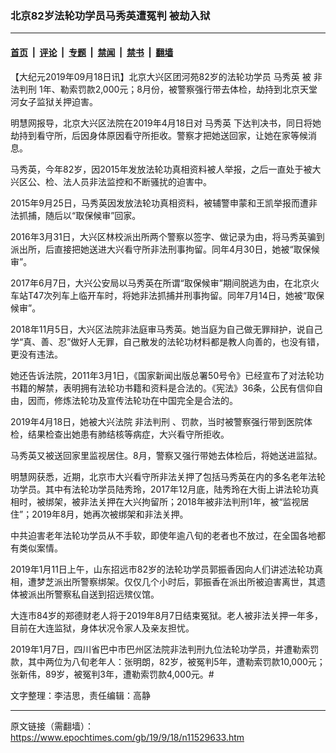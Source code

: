 ### 北京82岁法轮功学员马秀英遭冤判 被劫入狱

---

#### [首页](../../../..?n11529633) &nbsp;|&nbsp; [评论](../../../../../epoch-comment?n11529633) &nbsp;|&nbsp; [专题](../../../../../epoch-special?n11529633) &nbsp;|&nbsp; [禁闻](../../../../../epoch-news?n11529633) &nbsp;|&nbsp; [禁书](../../../../../books?n11529633) &nbsp;|&nbsp; [翻墙](https://github.com/gfw-breaker/nogfw/blob/master/README.md?n11529633)


<div class="post_content" id="artbody" itemprop="articleBody">
 <!-- article content begin -->
 <p>
  【大纪元2019年09月18日讯】北京大兴区团河苑82岁的法轮功学员
  <ok href="https://www.epochtimes.com/gb/tag/%E9%A9%AC%E7%A7%80%E8%8B%B1.html">
   马秀英
  </ok>
  被
  <ok href="https://www.epochtimes.com/gb/tag/%E9%9D%9E%E6%B3%95%E5%88%A4%E5%88%91.html">
   非法判刑
  </ok>
  1年、勒索罚款2,000元；8月份，被警察强行带去体检，劫持到北京天堂河女子监狱关押迫害。
 </p>
 <p>
  明慧网报导，北京大兴区法院在2019年4月18日对
  <ok href="https://www.epochtimes.com/gb/tag/%E9%A9%AC%E7%A7%80%E8%8B%B1.html">
   马秀英
  </ok>
  下达判决书，同日将她劫持到看守所，后因身体原因看守所拒收。警察才把她送回家，让她在家等候消息。
 </p>
 <p>
  马秀英，今年82岁，因2015年发放法轮功真相资料被人举报，之后一直处于被大兴区公、检、法人员非法监控和不断骚扰的迫害中。
 </p>
 <p>
  2015年9月25日，马秀英因发放法轮功真相资料，被辅警申蒙和王凯举报而遭非法抓捕，随后以“取保候审”回家。
 </p>
 <p>
  2016年3月31日，大兴区林校派出所两个警察以签字、做记录为由，将马秀英骗到派出所，后直接把她送进大兴看守所非法刑事拘留。同年4月30日，她被“取保候审”。
 </p>
 <p>
  2017年6月7日，大兴公安局以马秀英在所谓“取保候审”期间脱逃为由，在北京火车站T47次列车上临开车时，将她非法抓捕并刑事拘留。同年7月14日，她被“取保候审”。
 </p>
 <p>
  2018年11月5日，大兴区法院非法庭审马秀英。她当庭为自己做无罪辩护，说自己学“真、善、忍”做好人无罪，自己散发的法轮功材料都是教人向善的，也没有错，更没有违法。
 </p>
 <p>
  她还告诉法院，2011年3月1日，《国家新闻出版总署50号令》已经宣布了对法轮功书籍的解禁，表明拥有法轮功书籍和资料是合法的。《宪法》36条，公民有信仰自由，因而，修炼法轮功及宣传法轮功在中国完全是合法的。
 </p>
 <p>
  2019年4月18日，她被大兴法院
  <ok href="https://www.epochtimes.com/gb/tag/%E9%9D%9E%E6%B3%95%E5%88%A4%E5%88%91.html">
   非法判刑
  </ok>
  、罚款，当时被警察强行带到医院体检，结果检查出她患有肺结核等病症，大兴看守所拒收。
 </p>
 <p>
  马秀英又被送回家里监视居住。8月，警察又强行带她去体检后，将她送进监狱。
 </p>
 <p>
  明慧网获悉，近期，北京市大兴看守所非法关押了包括马秀英在内的多名老年法轮功学员。其中有法轮功学员陆秀玲，2017年12月底，陆秀玲在大街上讲法轮功真相时，被绑架，被非法关押在大兴拘留所；2018年被非法判刑1年，被“监视居住”；2019年8月，她再次被绑架和非法关押。
 </p>
 <p>
  中共迫害老年法轮功学员从不手软，即使年逾八旬的老者也不放过，在全国各地都有类似案情。
 </p>
 <p>
  2019年1月11日上午，山东招远市82岁的法轮功学员郭振香因向人们讲述法轮功真相，遭梦芝派出所警察绑架。仅仅几个小时后，郭振香在派出所被迫害离世，其遗体被派出所警察私自送到招远殡仪馆。
 </p>
 <p>
  大连市84岁的郑德财老人将于2019年8月7日结束冤狱。老人被非法关押一年多，目前在大连监狱，身体状况令家人及亲友担忧。
 </p>
 <p>
  2019年1月7日，四川省巴中市巴州区法院非法判刑九位法轮功学员，并遭勒索罚款，其中两位为八旬老年人：张明朗，82岁，被冤判5年，遭勒索罚款10,000元；张新伟，89岁，被冤判3年，遭勒索罚款4,000元。#
 </p>
 <p>
  文字整理：李洁思，责任编辑：高静
 </p>
 <!-- article content end -->
 <div id="below_article_ad">
 </div>
</div>


---

原文链接（需翻墙）：https://www.epochtimes.com/gb/19/9/18/n11529633.htm